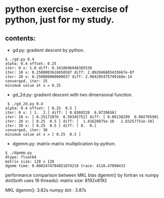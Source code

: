 python exercise - exercise of python, just for my study.
====
contents:
----
 * gd.py: gradient descent by python.
~~~
$ ./gd.py 0.4
alpha: 0.4 offset: 0.25
iter: 0 x: 1.0 diff: 0.3418696948385538
iter: 10 x: 0.2500003616058507 diff: 2.892846805435667e-07
iter: 20 x: 0.250000000000037 diff: 2.964295475749168e-14
converged, iter: 25
minimum value at x = 0.25
~~~
 * gd_2d.py: gradient descent with two dimensional function.
~~~
 $ ./gd_2d.py 0.4
alpha: 0.4 offset: [ 0.25  0.5 ]
iter: 0 x: [ 1.  2.] diff: [ 0.0360328  0.0720656]
iter: 10 x: [ 0.25172876  0.50345752] diff: [ 0.00138299  0.00276598]
iter: 20 x: [ 0.25  0.5 ] diff: [  1.41628875e-10   2.83257751e-10]
iter: 30 x: [ 0.25  0.5 ] diff: [ 0.  0.]
converged, iter: 30
minimum value at x = [ 0.25  0.5 ]
~~~
 
 * dgemm.py: matrix-matrix multiplication by python.
~~~
$ ./dgemm.py
dtype: float64
matrix size: 128 x 128
dgemm time: 0.0002474784851074219 trace: 4110.47098433
~~~
performance comparison between MKL blas dgemm() by fortran vs numpy dot(both uses 16 threads):
matrix size: 8192x8192
  
MKL dgemm(): 3.82s
numpy dot  : 3.87s
